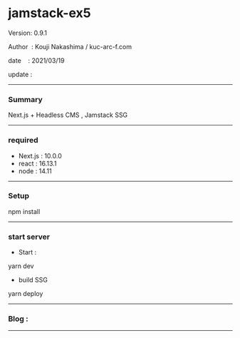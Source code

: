 # jamstack-ex5

 Version: 0.9.1

 Author  : Kouji Nakashima / kuc-arc-f.com

 date    : 2021/03/19

 update  :

***
### Summary

Next.js + Headless CMS , Jamstack SSG

***
### required

* Next.js : 10.0.0
* react : 16.13.1
* node : 14.11

***
### Setup

npm install

***
### start server
* Start :

yarn dev

* build SSG

yarn deploy

***
### Blog : 


***

